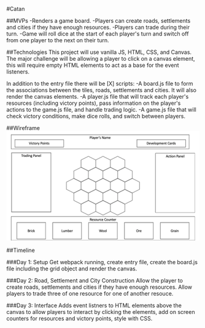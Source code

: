#Catan

##MVPs
-Renders a game board.
-Players can create roads, settlements and cities if they have enough resources.
-Players can trade during their turn.
-Game will roll dice at the start of each player's turn and switch off from one player to the next on their turn.

##Technologies
This project will use vanilla JS, HTML, CSS, and Canvas. The major challenge will be allowing a player to click on a canvas element, this will require empty HTML elements to act as a base for the event listeners.

In addition to the entry file there will be [X] scripts:
-A board.js file to form the associations between the tiles, roads, settlements and cities. It will also render the canvas elements.
-A player.js file that will track each player's resources (including victory points), pass information on the player's actions to the game.js file, and handle trading logic.
-A game.js file that will check victory conditions, make dice rolls, and switch between players.

##Wireframe
![wireframe](/README_images/wireframe.png)

##Timeline

###Day 1: Setup
Get webpack running, create entry file, create the board.js file including the grid object and render the canvas. 

###Day 2: Road, Settlement and City Construction
Allow the player to create roads, settlements and cities if they have enough resources. Allow players to trade three of one resource for one of another resouce.

###Day 3: Interface
Adds event listners to HTML elements above the canvas to allow players to interact by clicking the elements, add on screen counters for resources and victory points, style with CSS.